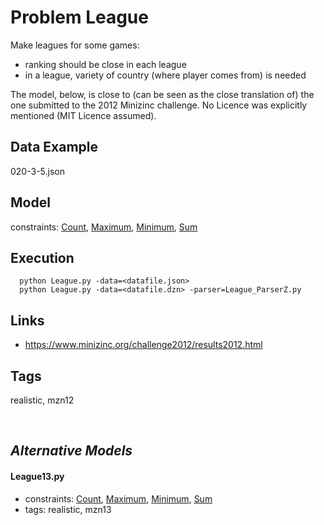 # Problem League

Make leagues for some games:
 - ranking should be close in each league
 - in a league, variety of country (where player comes from) is needed

The model, below, is close to (can be seen as the close translation of) the one submitted to the 2012 Minizinc challenge.
No Licence was explicitly mentioned (MIT Licence assumed).

## Data Example
  020-3-5.json

## Model
  constraints: [Count](http://pycsp.org/documentation/constraints/Count), [Maximum](http://pycsp.org/documentation/constraints/Maximum), [Minimum](http://pycsp.org/documentation/constraints/Minimum), [Sum](http://pycsp.org/documentation/constraints/Sum)

## Execution
```
  python League.py -data=<datafile.json>
  python League.py -data=<datafile.dzn> -parser=League_ParserZ.py
```

## Links
  - https://www.minizinc.org/challenge2012/results2012.html

## Tags
  realistic, mzn12

<br />

## _Alternative Models_

#### League13.py
 - constraints: [Count](http://pycsp.org/documentation/constraints/Count), [Maximum](http://pycsp.org/documentation/constraints/Maximum), [Minimum](http://pycsp.org/documentation/constraints/Minimum), [Sum](http://pycsp.org/documentation/constraints/Sum)
 - tags: realistic, mzn13
